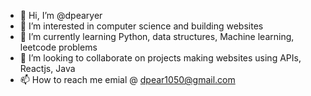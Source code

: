 - 👋 Hi, I’m @dpearyer
- 👀 I’m interested in computer science and building websites
- 🌱 I’m currently learning Python, data structures, Machine learning, leetcode problems
- 💞️ I’m looking to collaborate on projects making websites using APIs, Reactjs, Java
- 📫 How to reach me emial @ dpear1050@gmail.com

<!---
dpearyer/dpearyer is a ✨ special ✨ repository because its `README.md` (this file) appears on your GitHub profile.
You can click the Preview link to take a look at your changes.
--->
